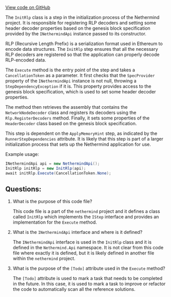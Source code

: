 [View code on GitHub](https://github.com/nethermindeth/nethermind/Nethermind.Init/Steps/InitRlp.cs)

The `InitRlp` class is a step in the initialization process of the Nethermind project. It is responsible for registering RLP decoders and setting some header decoder properties based on the genesis block specification provided by the `INethermindApi` instance passed to its constructor.

RLP (Recursive Length Prefix) is a serialization format used in Ethereum to encode data structures. The `InitRlp` step ensures that all the necessary RLP decoders are registered so that the application can properly decode RLP-encoded data.

The `Execute` method is the entry point of the step and takes a `CancellationToken` as a parameter. It first checks that the `SpecProvider` property of the `INethermindApi` instance is not null, throwing a `StepDependencyException` if it is. This property provides access to the genesis block specification, which is used to set some header decoder properties.

The method then retrieves the assembly that contains the `NetworkNodeDecoder` class and registers its decoders using the `Rlp.RegisterDecoders` method. Finally, it sets some properties of the `HeaderDecoder` class based on the genesis block specification.

This step is dependent on the `ApplyMemoryHint` step, as indicated by the `RunnerStepDependencies` attribute. It is likely that this step is part of a larger initialization process that sets up the Nethermind application for use.

Example usage:

```csharp
INethermindApi api = new NethermindApi();
InitRlp initRlp = new InitRlp(api);
await initRlp.Execute(CancellationToken.None);
```
## Questions: 
 1. What is the purpose of this code file?
    
    This code file is a part of the `nethermind` project and it defines a class called `InitRlp` which implements the `IStep` interface and provides an implementation for the `Execute` method.

2. What is the `INethermindApi` interface and where is it defined?
    
    The `INethermindApi` interface is used in the `InitRlp` class and it is defined in the `Nethermind.Api` namespace. It is not clear from this code file where exactly it is defined, but it is likely defined in another file within the `nethermind` project.

3. What is the purpose of the `[Todo]` attribute used in the `Execute` method?
    
    The `[Todo]` attribute is used to mark a task that needs to be completed in the future. In this case, it is used to mark a task to improve or refactor the code to automatically scan all the reference solutions.